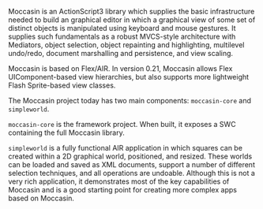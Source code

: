 Moccasin is an ActionScript3 library which supplies the basic infrastructure needed to build an graphical editor in which a graphical view of some set of distinct objects is manipulated using keyboard and mouse gestures.  It supplies such fundamentals as a robust MVCS-style architecture with Mediators, object selection, object repainting and highlighting, multilevel undo/redo, document marshalling and persistence, and view scaling.

Moccasin is based on Flex/AIR.  In version 0.21, Moccasin allows Flex UIComponent-based view hierarchies, but also supports more lightweight Flash Sprite-based view classes.

The Moccasin project today has two main components: `moccasin-core` and `simpleworld`.

`moccasin-core` is the framework project.  When built, it exposes a SWC containing the full Moccasin library.

`simpleworld` is a fully functional AIR application in which squares can be created within a 2D graphical world, positioned, and resized.  These worlds can be loaded and saved as XML documents, support a number of different selection techniques, and all operations are undoable.  Although this is not a very rich application, it demonstrates most of the key capabilities of Moccasin and is a good starting point for creating more complex apps based on Moccasin.